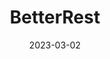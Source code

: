 ---
layout: project
title: BetterRest
date: 2023-03-02
last_updated: 2023-03-04
repo: https://github.com/SeikaHirori/BetterRest
blog: 
specifications: 

tech:
    - Swift
    - SwiftUI
    - Core ML
    - Create ML

tags:
    - iOS Development
    - Machine Learning
    - Stats?

project_id: betterRest_001

short_summary: 
---